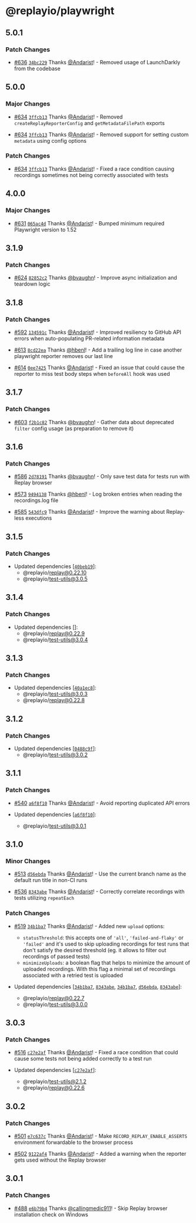 # @replayio/playwright

## 5.0.1

### Patch Changes

- [#636](https://github.com/replayio/replay-cli/pull/636) [`34bc229`](https://github.com/replayio/replay-cli/commit/34bc229cc77dff7a3cd4215868102a4545311d48) Thanks [@Andarist](https://github.com/Andarist)! - Removed usage of LaunchDarkly from the codebase

## 5.0.0

### Major Changes

- [#634](https://github.com/replayio/replay-cli/pull/634) [`3ffcb13`](https://github.com/replayio/replay-cli/commit/3ffcb1372b05fbc4598584d56fdf67470d26d33e) Thanks [@Andarist](https://github.com/Andarist)! - Removed `createReplayReporterConfig` and `getMetadataFilePath` exports

- [#634](https://github.com/replayio/replay-cli/pull/634) [`3ffcb13`](https://github.com/replayio/replay-cli/commit/3ffcb1372b05fbc4598584d56fdf67470d26d33e) Thanks [@Andarist](https://github.com/Andarist)! - Removed support for setting custom `metadata` using config options

### Patch Changes

- [#634](https://github.com/replayio/replay-cli/pull/634) [`3ffcb13`](https://github.com/replayio/replay-cli/commit/3ffcb1372b05fbc4598584d56fdf67470d26d33e) Thanks [@Andarist](https://github.com/Andarist)! - Fixed a race condition causing recordings sometimes not being correctly associated with tests

## 4.0.0

### Major Changes

- [#631](https://github.com/replayio/replay-cli/pull/631) [`065ac4d`](https://github.com/replayio/replay-cli/commit/065ac4d51f320955ee3caaee07ad5d90e7864952) Thanks [@Andarist](https://github.com/Andarist)! - Bumped minimum required Playwright version to 1.52

## 3.1.9

### Patch Changes

- [#624](https://github.com/replayio/replay-cli/pull/624) [`82852c2`](https://github.com/replayio/replay-cli/commit/82852c2d1e9f58c7036a8c0ab5b50e8ef79efa3e) Thanks [@bvaughn](https://github.com/bvaughn)! - Improve async initialization and teardown logic

## 3.1.8

### Patch Changes

- [#592](https://github.com/replayio/replay-cli/pull/592) [`134591c`](https://github.com/replayio/replay-cli/commit/134591ccd4ead6098aa855f2b751b505f43c7b80) Thanks [@Andarist](https://github.com/Andarist)! - Improved resiliency to GitHub API errors when auto-populating PR-related information metadata

- [#613](https://github.com/replayio/replay-cli/pull/613) [`8cd22ea`](https://github.com/replayio/replay-cli/commit/8cd22ea858e0b123551384e87ce4c7e38027f849) Thanks [@hbenl](https://github.com/hbenl)! - Add a trailing log line in case another playwright reporter removes our last line

- [#614](https://github.com/replayio/replay-cli/pull/614) [`0ee7425`](https://github.com/replayio/replay-cli/commit/0ee74258c968fe44f437c9c52e9c724f03ba286b) Thanks [@Andarist](https://github.com/Andarist)! - Fixed an issue that could cause the reporter to miss test body steps when `beforeAll` hook was used

## 3.1.7

### Patch Changes

- [#603](https://github.com/replayio/replay-cli/pull/603) [`f2b1c82`](https://github.com/replayio/replay-cli/commit/f2b1c82ef9df926d3cc94aae1e3e8a26fb82042a) Thanks [@bvaughn](https://github.com/bvaughn)! - Gather data about deprecated `filter` config usage (as preparation to remove it)

## 3.1.6

### Patch Changes

- [#586](https://github.com/replayio/replay-cli/pull/586) [`2d78191`](https://github.com/replayio/replay-cli/commit/2d781914e81e8d19a31af3d3abdab40d2dbc0f29) Thanks [@bvaughn](https://github.com/bvaughn)! - Only save test data for tests run with Replay browser

- [#573](https://github.com/replayio/replay-cli/pull/573) [`9494138`](https://github.com/replayio/replay-cli/commit/9494138fe6235fd365ce952be384524d30415f21) Thanks [@hbenl](https://github.com/hbenl)! - Log broken entries when reading the recordings.log file

- [#585](https://github.com/replayio/replay-cli/pull/585) [`543dfc9`](https://github.com/replayio/replay-cli/commit/543dfc99e42dbb206c051e98f666f5d35653e0e6) Thanks [@Andarist](https://github.com/Andarist)! - Improve the warning about Replay-less executions

## 3.1.5

### Patch Changes

- Updated dependencies [[`40beb19`](https://github.com/replayio/replay-cli/commit/40beb199c1d1dec640611fec0e04e911e24b5fe3)]:
  - @replayio/replay@0.22.10
  - @replayio/test-utils@3.0.5

## 3.1.4

### Patch Changes

- Updated dependencies []:
  - @replayio/replay@0.22.9
  - @replayio/test-utils@3.0.4

## 3.1.3

### Patch Changes

- Updated dependencies [[`40a1ec8`](https://github.com/replayio/replay-cli/commit/40a1ec8a828b398605c3855746d675bea3090d0c)]:
  - @replayio/test-utils@3.0.3
  - @replayio/replay@0.22.8

## 3.1.2

### Patch Changes

- Updated dependencies [[`0488c9f`](https://github.com/replayio/replay-cli/commit/0488c9f9cbffe33b1a52b1109c7765802a0ed304)]:
  - @replayio/test-utils@3.0.2

## 3.1.1

### Patch Changes

- [#540](https://github.com/replayio/replay-cli/pull/540) [`a6f8f10`](https://github.com/replayio/replay-cli/commit/a6f8f105654b39c5c457dfac91c5169f0ba6cc04) Thanks [@Andarist](https://github.com/Andarist)! - Avoid reporting duplicated API errors

- Updated dependencies [[`a6f8f10`](https://github.com/replayio/replay-cli/commit/a6f8f105654b39c5c457dfac91c5169f0ba6cc04)]:
  - @replayio/test-utils@3.0.1

## 3.1.0

### Minor Changes

- [#513](https://github.com/replayio/replay-cli/pull/513) [`d56ebda`](https://github.com/replayio/replay-cli/commit/d56ebda0a761ee6cf531a1e86d0fa99f7f192df5) Thanks [@Andarist](https://github.com/Andarist)! - Use the current branch name as the default run title in non-CI runs

- [#536](https://github.com/replayio/replay-cli/pull/536) [`8343abe`](https://github.com/replayio/replay-cli/commit/8343abe8f74fc67ef4fd374d943b73fdcead5a5c) Thanks [@Andarist](https://github.com/Andarist)! - Correctly correlate recordings with tests utilizing `repeatEach`

### Patch Changes

- [#519](https://github.com/replayio/replay-cli/pull/519) [`34b1ba7`](https://github.com/replayio/replay-cli/commit/34b1ba705d5c6918333482707b5232fc8edf6170) Thanks [@Andarist](https://github.com/Andarist)! - Added new `upload` options:

  - `statusThreshold`: this accepts one of `'all'`, `'failed-and-flaky'` or `'failed'` and it's used to skip uploading recordings for test runs that don't satisfy the desired threshold (eg. it allows to filter out recordings of passed tests)
  - `minimizeUploads`: a boolean flag that helps to minimize the amount of uploaded recordings. With this flag a minimal set of recordings associated with a retried test is uploaded

- Updated dependencies [[`34b1ba7`](https://github.com/replayio/replay-cli/commit/34b1ba705d5c6918333482707b5232fc8edf6170), [`8343abe`](https://github.com/replayio/replay-cli/commit/8343abe8f74fc67ef4fd374d943b73fdcead5a5c), [`34b1ba7`](https://github.com/replayio/replay-cli/commit/34b1ba705d5c6918333482707b5232fc8edf6170), [`d56ebda`](https://github.com/replayio/replay-cli/commit/d56ebda0a761ee6cf531a1e86d0fa99f7f192df5), [`8343abe`](https://github.com/replayio/replay-cli/commit/8343abe8f74fc67ef4fd374d943b73fdcead5a5c)]:
  - @replayio/replay@0.22.7
  - @replayio/test-utils@3.0.0

## 3.0.3

### Patch Changes

- [#516](https://github.com/replayio/replay-cli/pull/516) [`c27e2af`](https://github.com/replayio/replay-cli/commit/c27e2afa983dab6668c90a7b4704ef42f4836ec7) Thanks [@Andarist](https://github.com/Andarist)! - Fixed a race condition that could cause some tests not being added correctly to a test run

- Updated dependencies [[`c27e2af`](https://github.com/replayio/replay-cli/commit/c27e2afa983dab6668c90a7b4704ef42f4836ec7)]:
  - @replayio/test-utils@2.1.2
  - @replayio/replay@0.22.6

## 3.0.2

### Patch Changes

- [#501](https://github.com/replayio/replay-cli/pull/501) [`e7c637c`](https://github.com/replayio/replay-cli/commit/e7c637ca95fc1ba649fd8cc87fc15059250f8ae1) Thanks [@Andarist](https://github.com/Andarist)! - Make `RECORD_REPLAY_ENABLE_ASSERTS` environment forwardable to the browser process

- [#502](https://github.com/replayio/replay-cli/pull/502) [`9122af4`](https://github.com/replayio/replay-cli/commit/9122af45618741cf2b222b461eddee016e38db43) Thanks [@Andarist](https://github.com/Andarist)! - Added a warning when the reporter gets used without the Replay browser

## 3.0.1

### Patch Changes

- [#488](https://github.com/replayio/replay-cli/pull/488) [`e6b79b4`](https://github.com/replayio/replay-cli/commit/e6b79b4821b894522bce0ea00f04e7d1ba6d7e3b) Thanks [@callingmedic911](https://github.com/callingmedic911)! - Skip Replay browser installation check on Windows
